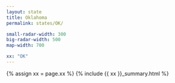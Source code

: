```yaml
---
layout: state
title: Oklahoma
permalink: states/OK/

small-radar-width: 300
big-radar-width: 500
map-width: 700

xx: "OK"
---
```


{% assign xx = page.xx %}
{% include {{ xx }}_summary.html %}